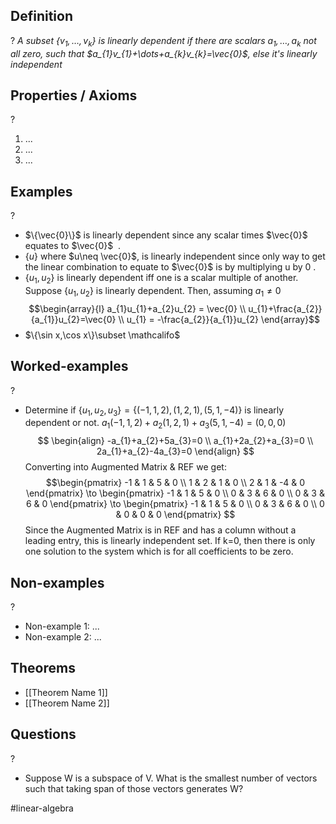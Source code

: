 
## Definition
?
*A subset $\{v_{1},\dots,v_{k}\}$ is linearly dependent if there are scalars $a_{1},\dots,a_{k}$ not all zero, such that $a_{1}v_{1}+\dots+a_{k}v_{k}=\vec{0}$, else it's linearly independent*

## Properties / Axioms
?
1. ...
2. ...
3. ...

## Examples
?
- $\{\vec{0}\}$ is linearly dependent since any scalar times $\vec{0}$ equates to $\vec{0}$
‎ .
- $\{u\}$ where $u\neq \vec{0}$, is linearly independent since only way to get the linear combination to equate to $\vec{0}$ is by multiplying u by 0
.
- $\{u_{1},u_{2}\}$ is linearly dependent iff one is a scalar multiple of another.
	Suppose $\{u_{1},u_{2}\}$ is linearly dependent. Then, assuming $a_{1} \neq 0$
	$$\begin{array}{l}
a_{1}u_{1}+a_{2}u_{2} = \vec{0} \\
u_{1}+\frac{a_{2}}{a_{1}}u_{2}=\vec{0} \\
u_{1} = -\frac{a_{2}}{a_{1}}u_{2} \end{array}$$
- $\{\sin x,\cos x\}\subset \mathcalifo$

## Worked-examples
?
- Determine if $\{u_{1},u_{2},u_{3}\} = \{(-1, 1, 2), (1, 2, 1), (5,1,-4)\}$ is linearly dependent or not.
	$a_{1}(-1,1,2)+a_{2}(1,2,1)+a_{3}(5,1,-4)=(0,0,0)$$$
\begin{align}
-a_{1}+a_{2}+5a_{3}=0 \\
a_{1}+2a_{2}+a_{3}=0 \\
2a_{1}+a_{2}-4a_{3}=0
\end{align}
$$
	Converting into Augmented Matrix & REF we get:	$$\begin{pmatrix}
	-1 & 1 & 5 & 0 \\
	1 & 2 & 1 & 0 \\
	2 & 1 & -4 & 0
	\end{pmatrix}
	\to
	\begin{pmatrix}
	-1 & 1 & 5 & 0 \\
	0 & 3 & 6 & 0 \\
	0 & 3 & 6 & 0
	\end{pmatrix}
	\to
	\begin{pmatrix}
	-1 & 1 & 5 & 0 \\
	0 & 3 & 6 & 0 \\
	0 & 0 & 0 & 0
	\end{pmatrix}
$$
	Since the Augmented Matrix is in REF and has a column without a leading entry, this is linearly independent set. If k=0, then there is only one solution to the system which is for all coefficients to be zero.

## Non-examples
?
- Non-example 1: ...
- Non-example 2: ...

## Theorems
- [[Theorem Name 1]]
- [[Theorem Name 2]]

## Questions
?
- Suppose W is a subspace of V. What is the smallest number of vectors such that taking span of those vectors generates W?



#linear-algebra